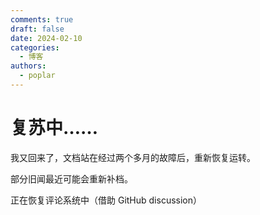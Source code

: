 ```yaml
---
comments: true
draft: false 
date: 2024-02-10 
categories:
  - 博客
authors: 
  - poplar
---
```


# 复苏中……

我又回来了，文档站在经过两个多月的故障后，重新恢复运转。

部分旧闻最近可能会重新补档。

正在恢复评论系统中（借助 GitHub discussion）